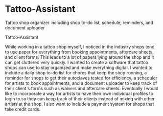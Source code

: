 # Tattoo-Assistant
Tattoo shop organizer including shop to-do list, schedule, reminders, and document uploader

Tattoo-Assistant

While working in a tattoo shop myself, I noticed in the industry shops tend to use paper for everything from booking appointments, aftercare sheets,
and client forms. This leads to a lot of papers lying around the shop and it can get cluttered very quickly. I wanted to create a software that tattoo
shops can use to stay organized and make everything digital. I wanted to include a daily shop to-do list for chores that keep the shop running, a reminder
for shops to get their autoclaves tested for efficiency, a scheduler for artists to book appointments, and a document uploader to keep track of their
client's forms such as waivers and aftercare sheets. Eventually I would like to incorporate a way for artists to have their own individual profiles to login
to so they can keep track of their clients instead of mixing with other artists at the shop. I also want to include a payment system for shops that take
credit cards.

